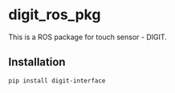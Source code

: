 # digit_ros_pkg
This is a ROS package for touch sensor - DIGIT.

## Installation

```
pip install digit-interface
```